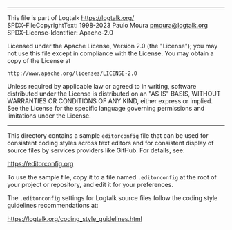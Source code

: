 ________________________________________________________________________

This file is part of Logtalk <https://logtalk.org/>  
SPDX-FileCopyrightText: 1998-2023 Paulo Moura <pmoura@logtalk.org>  
SPDX-License-Identifier: Apache-2.0

Licensed under the Apache License, Version 2.0 (the "License");
you may not use this file except in compliance with the License.
You may obtain a copy of the License at

    http://www.apache.org/licenses/LICENSE-2.0

Unless required by applicable law or agreed to in writing, software
distributed under the License is distributed on an "AS IS" BASIS,
WITHOUT WARRANTIES OR CONDITIONS OF ANY KIND, either express or implied.
See the License for the specific language governing permissions and
limitations under the License.
________________________________________________________________________


This directory contains a sample `editorconfig` file that can be used for
consistent coding styles across text editors and for consistent display of
source files by services providers like GitHub. For details, see:

https://editorconfig.org

To use the sample file, copy it to a file named `.editorconfig` at the root
of your project or repository, and edit it for your preferences.

The `.editorconfig` settings for Logtalk source files follow the coding
style guidelines recommendations at:

https://logtalk.org/coding_style_guidelines.html
